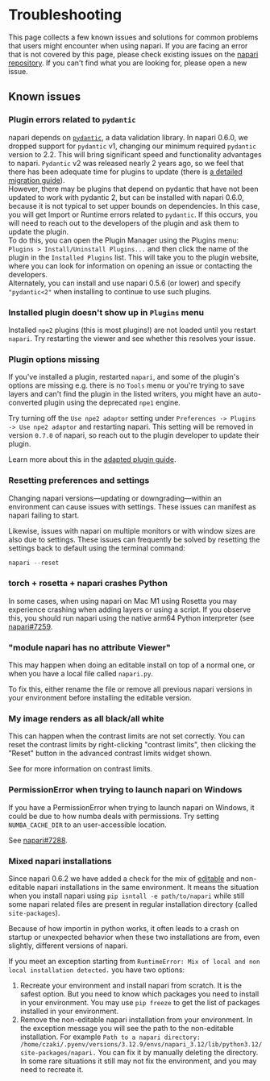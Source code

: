 # Troubleshooting

This page collects a few known issues and solutions for common problems that users might encounter when using napari.
If you are facing an error that is not covered by this page, please check existing issues on the
[napari repository](https://github.com/napari/napari/issues). If you can't find what you are looking for, 
please open a new issue.

## Known issues

### Plugin errors related to `pydantic`

napari depends on [`pydantic`](https://github.com/pydantic/pydantic), a data validation library. 
In napari 0.6.0, we dropped support for `pydantic` v1, changing our minimum required `pydantic` version to 2.2. 
This will bring significant speed and functionality advantages to napari. `Pydantic` v2 was released nearly 2 
years ago, so we feel that there has been adequate time for plugins to update (there is [a detailed migration guide](https://docs.pydantic.dev/latest/migration/)).  
However, there may be plugins that depend on pydantic that have not been updated to work with pydantic 2, but 
can be installed with napari 0.6.0, because it is not typical to set upper bounds on dependencies. In this case, 
you will get Import or Runtime errors related to `pydantic`. If this occurs, you will need to reach out to the 
developers of the plugin and ask them to update the plugin.  
To do this, you can open the Plugin Manager using the Plugins menu: `Plugins > Install/Uninstall Plugins...` and then 
click the name of the plugin in the `Installed Plugins` list. This will take you to the plugin website, where 
you can look for information on opening an issue or contacting the developers.  
Alternately, you can install and use napari 0.5.6 (or lower) and specify `"pydantic<2"` when installing to 
continue to use such plugins.

### Installed plugin doesn't show up in `Plugins` menu

Installed `npe2` plugins (this is most plugins!) are not loaded until you restart `napari`. Try restarting the viewer
and see whether this resolves your issue.

### Plugin options missing

If you've installed a plugin, restarted `napari`, and some of the plugin's options are missing e.g. there is no `Tools`
menu or you're trying to save layers and can't find the plugin in the listed writers, you might have an auto-converted
plugin using the deprecated `npe1` engine.

Try turning off the `Use npe2 adaptor` setting under `Preferences -> Plugins -> Use npe2 adaptor` and restarting napari.
This setting will be removed in version `0.7.0` of napari, so reach out to the plugin developer to update their plugin.

Learn more about this in the [adapted plugin guide](adapted-plugin-guide).

### Resetting preferences and settings

Changing napari versions—updating or downgrading—within an environment can cause issues with settings.  These issues can
manifest as napari failing to start. 

Likewise, issues with napari on multiple monitors or with window sizes are also due to settings. These issues can
frequently be solved by resetting the settings back to default using the terminal command:

```python
napari --reset
```

### torch + rosetta + napari crashes Python

In some cases, when using napari on Mac M1 using Rosetta you may experience crashing when adding layers or using a script.
If you observe this, you should run napari using the native arm64 Python interpreter (see [napari#7259](https://github.com/napari/napari/issues/7259).

### "module napari has no attribute Viewer"

This may happen when doing an editable install on top of a normal one, or when you have a local file called `napari.py`.

To fix this, either rename the file or remove all previous napari versions in your environment before installing the editable version.

### My image renders as all black/all white

This can happen when the contrast limits are not set correctly. You can reset the contrast limits by right-clicking
"contrast limits", then clicking the "Reset" button in the advanced contrast limits widget shown.

See [](contrast-limits) for more information on contrast limits.

### PermissionError when trying to launch napari on Windows

If you have a PermissionError when trying to launch napari on Windows, it could be due to how numba deals with
permissions. Try setting `NUMBA_CACHE_DIR` to an user-accessible location.

See [napari#7288](https://github.com/napari/napari/issues/7288).

### Mixed napari installations

Since napari 0.6.2 we have added a check for the mix of [editable](https://setuptools.pypa.io/en/latest/userguide/development_mode.html) and non-editable napari installations in the same environment.
It means the situation when you install napari using `pip isntall -e path/to/napari` while still some napari related files are 
present in regular installation directory (called `site-packages`).

Because of how importin in python works, it often leads to a crash on startup or unexpected behavior when 
these two installations are from, even slightly, different versions of napari.

If you meet an exception starting from `RuntimeError: Mix of local and non local installation detected.` you have two options: 

1. Recreate your environment and install napari from scratch. It is the safest option. 
   But you need to know which packages you need to install in your environment. You may use `pip freeze` to get the list of packages installed in your environment.
2. Remove the non-editable napari installation from your environment. 
   In the exception message you will see the path to the non-editable installation. 
   For example `Path to a napari directory: /home/czaki/.pyenv/versions/3.12.9/envs/napari_3.12/lib/python3.12/site-packages/napari.`
   You can fix it by manually deleting the directory.
   In some rare situations it still may not fix the environment, and you may need to recreate it.



